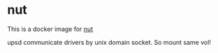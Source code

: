 # nut

This is a docker image for [nut](https://github.com/networkupstools/nut)

upsd communicate drivers by unix domain socket. So mount same vol!
